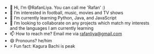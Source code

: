 - 👋 Hi, I’m @RafanLiya. You can call me 'Rafan' :)
- 👀 I’m interested in football, music, movies and TV shows
- 🌱 I’m currently learning Python, Java, and JavaScript
- 💞️ I’m looking to collaborate on any projects which match my interests and the languages I am currently learning
- 📫 How to reach me? Email me via rafanliya@gmail.com
- 😄 Pronouns? he/him
- ⚡ Fun fact: Kagura Bachi is peak

<!---
RafanLiya/RafanLiya is a ✨ special ✨ repository because its `README.md` (this file) appears on your GitHub profile.
You can click the Preview link to take a look at your changes.
--->
